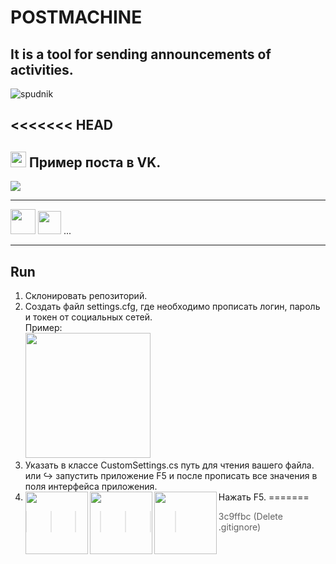 # POSTMACHINE
<h2> It is a tool for sending announcements of activities. </h2>

![spudnik](https://github.githubassets.com/images/modules/profile/profile-first-issue-dark.svg)

<<<<<<< HEAD
---
## <img src="https://kuzina.ru/wp-content/uploads/2019/01/480px-VK.com-logo.svg_-282x282.png" width=25 higth=25/> Пример поста в VK.

<p>
  <img src="http://dl3.joxi.net/drive/2021/08/08/0023/3726/1527438/38/2119b82913.jpg" />
</p>

---
<img src="https://www.freepnglogos.com/uploads/twitter-logo-png/twitter-logo-vector-png-clipart-1.png" width=40 higth=40/> <img src="https://upload.wikimedia.org/wikipedia/commons/thumb/f/fb/Facebook_icon_2013.svg/1024px-Facebook_icon_2013.svg.png" width=37 higth=37/> ...

---
## Run
1. Склонировать репозиторий.
1. Создать файл settings.cfg, где необходимо прописать логин, пароль и токен от социальных сетей. <br>
Пример:<br> <img src="http://dl4.joxi.net/drive/2021/08/08/0023/3726/1527438/38/b320a963c5.jpg" width=200 higth=150/> 
2. Указать в классе CustomSettings.cs путь для чтения вашего файла. <br>
или :arrow_right_hook: запустить приложение F5 и после прописать все значения в поля интерфейса приложения.
4. Нажать F5.
=======
<img align="left" width="100" height="100" src="https://i.pinimg.com/originals/00/80/3b/00803bd1621e40cd56883394a885f145.png">  <img align="left" width="100" height="100" src="https://opensmm.asia/wp-content/uploads/2019/10/facebook-icon-preview-1.png"> <img align="left" width="100" height="100" src="https://cdn.worldvectorlogo.com/logos/vk-1.svg"> 
>>>>>>> 3c9ffbc (Delete .gitignore)
